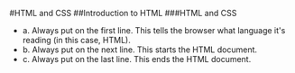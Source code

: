 #HTML and CSS
##Introduction to HTML
###HTML and CSS
- a. Always put <!DOCTYPE html> on the first line. This tells the browser what language it's reading (in this case, HTML).
- b. Always put <html> on the next line. This starts the HTML document.
- c. Always put </html> on the last line. This ends the HTML document. 
